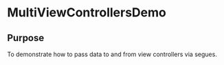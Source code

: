 # MultiViewControllersDemo

## Purpose

To demonstrate how to pass data to and from view controllers via segues.
